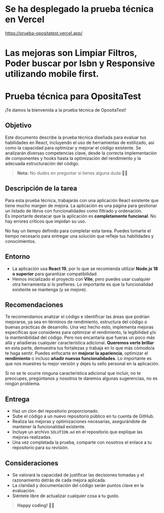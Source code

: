 # Se ha desplegado la prueba técnica en Vercel
https://prueba-opositatest.vercel.app/

# Las mejoras son Limpiar Filtros, Poder buscar por Isbn y Responsive utilizando mobile first.

# Prueba técnica para OpositaTest  

¡Te damos la bienvenida a la prueba técnica de OpositaTest!


## Objetivo  

Este documento describe la prueba técnica diseñada para evaluar tus habilidades en React, incluyendo el uso de herramientas de estilizado, así como la capacidad para optimizar y mejorar el código existente. Se analizarán diversas competencias clave, desde la correcta implementación de componentes y hooks hasta la optimización del rendimiento y la adecuada estructuración del código.  

> **Nota:** No dudes en preguntar si tienes alguna duda ✌🏼  


## Descripción de la tarea  

Para esta prueba técnica, trabajarás con una aplicación React existente que tiene mucho margen de mejora. La aplicación es una página para gestionar un listado de libros con funcionalidades como filtrado y ordenación.  
Es importante destacar que la aplicación es **completamente funcional**. No hay errores críticos que impidan su uso.  

No hay un tiempo definido para completar esta tarea. Puedes tomarte el tiempo necesario para entregar una solución que refleje tus habilidades y conocimientos.  


## Entorno  

- La aplicación usa **React 19**, por lo que se recomienda utilizar **Node.js 18 o superior** para garantizar compatibilidad.  
- Hemos inicializado el proyecto con **Vite**, pero puedes usar cualquier otra herramienta si lo prefieres. Lo importante es que la funcionalidad existente se mantenga (y se mejore).  


## Recomendaciones  

Te recomendamos analizar el código e identificar las áreas que podrían mejorarse, ya sea en términos de rendimiento, estructura del código o buenas prácticas de desarrollo.
Una vez hecho esto, implementa mejoras específicas que consideres para optimizar el rendimiento, la legibilidad y/o la mantenibilidad del código. Pero nos encantaría que fueras un poco más allá y añadieras cualquier característica adicional. **Queremos verte brillar** en esta parte, demuestra tus fortalezas y trabaja en lo que más cómodo/a te haga sentir.
Puedes enfocarte en **mejorar la apariencia**, optimizar el **rendimiento** o incluso **añadir nuevas funcionalidades**. Lo importante es que nos muestres tu mejor versión y dejes tu sello personal en la aplicación.
 
Si no se te ocurre ninguna característica adicional que incluir, no te preocupes, pregúntanos y nosotros te daremos algunas sugerencias, no es ningún problema.
 

## Entrega  

- Haz un clon del repositorio proporcionado.  
- Sube el código a un nuevo repositorio público en tu cuenta de GitHub.  
- Realiza las mejoras y optimizaciones necesarias, asegurándote de mantener la funcionalidad existente.  
- Incluye un archivo `SOLUTION.md` en el repositorio que explique las mejoras realizadas.  
- Una vez completada la prueba, comparte con nosotros el enlace a tu repositorio para su revisión.  


## Consideraciones  

- Se valorará la capacidad de justificar las decisiones tomadas y el razonamiento detrás de cada mejora aplicada.  
- La claridad y documentación del código serán puntos clave en la evaluación.  
- Siéntete libre de actualizar cualquier cosa a tu gusto.  

> **Happy coding! 🚀🚀**